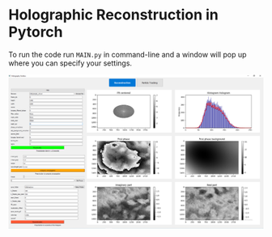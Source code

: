 # Holographic Reconstruction in Pytorch

To run the code run `MAIN.py` in command-line and a window will pop up where you can specify your settings.

![screenshot](Utils/example_window.png)
